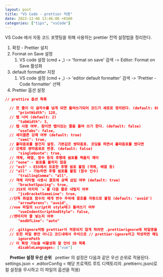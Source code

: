 ```yaml
---
layout: post
title: "VS Code - prettier 적용"
date: 2022-12-06 13:46:00 +0100
categories: ["tips", "vsCode"]
---
```


VS Code 에서 자동 코드 포맷팅을 위해 사용하는 prettier 전역 설정법을 정리한다.

1. 확장 - Prettier 설치
2. Format on Save 설정
   1. VS code 설정 (cmd + ,) -> 'format on save' 검색 -> Editor: Format on Save 활성화
3. default formatter 지정
   1. VS code 설정 (cmd + ,) -> 'editor default formatter' 검색 -> 'Prettier - Code formatter' 선택
4. Prettier 옵션 설정
   &nbsp;
   &nbsp;

```json
// prettire 옵션 목록

  // 한 줄이 이 글자수를 넘게 되면 들여쓰기되어 코드가 세로로 정리된다. (default: 80)
      "printWidth": 120,
  // 탭 너비 (default: 2)
      "tabWidth": 3,
  // 탭 사용 여부. 참이면 탭이있는 줄을 들여 쓰기 한다. (default: false)
      "useTabs": false,
  // 세미클론 강제 여부 (default: true)
      "semi": true,
  // 홑따옴표를 쓸건지 설정. 기본값은 쌍따옴표. 코딩을 하면서 홑따옴표를 썼다면
  // 강제로 쌍따옴표로 변경. (default: false)
      "singleQuote": true,
  // 객체, 배열, 함수 등의 후행에 쉼표를 찍을지 제어
  // "none" - 쉼표를 붙히지 않음
  // "es5" - ES5에서 유효한 후행 쉼표 붙힘 (객체, 배열 등)
  // "all" - 가능하면 후행 쉼표를 붙힘 (함수 인수)
      "trailingComma": "all",
  // 객체 리터럴 사용시 괄호에 공백 삽입 여부 (default: true)
      "bracketSpacing": true,
  // JSX의 마지막 `>`를 다음 줄로 내릴지 여부
      "jsxBracketSameLine": true,
  //단독 화살표 함수의 매개 변수 주위에 괄호를 자동으로 붙힘 (default: 'avoid')
      "arrowParens": "avoid",
  //vue 파일의 script와 style태그 들여쓰기 여부
      "vueIndentScriptAndStyle": false,
  //맨마지막 줄 넣는지 여부
      "endOfLine": "auto"

  // .gitignore처럼 prettier이 적용되지 않게 하려면 .prettierignore에 파일명을 기록하면 그 파일은 무시
  // 또한 파일 뿐만 아니고 코드내에서 주석으로 // prettier-ignore라고 작성하면 해당 코드만 무시
      ignorePath
  // 이 확장 기능을 비활성화 할 언어 ID 목록
      disableLanguages: ["vue"]
```

&nbsp;
&nbsp;
**Prettier 설정 우선 순위**
&nbsp;
prettier 의 설정은 다음과 같은 우선 순위로 적용된다.
settings.json < .editorConfig < 해당 프로젝트 루트 디렉토리의 .prettierrc.json(로컬 설정을 무시하고 이 파일의 옵션을 적용)
